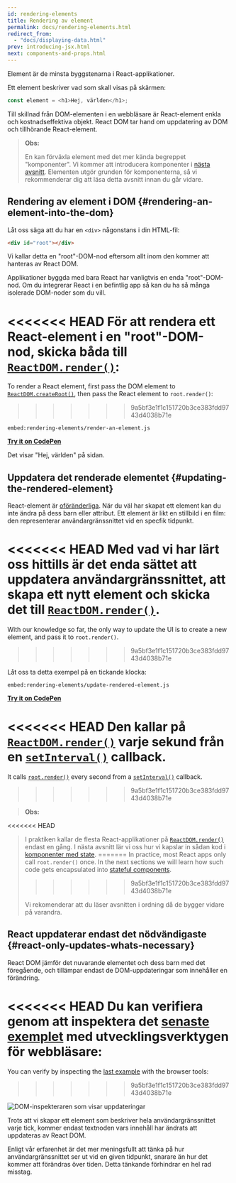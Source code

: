```yaml
---
id: rendering-elements
title: Rendering av element
permalink: docs/rendering-elements.html
redirect_from:
  - "docs/displaying-data.html"
prev: introducing-jsx.html
next: components-and-props.html
---
```


Element är de minsta byggstenarna i React-applikationer.

Ett element beskriver vad som skall visas på skärmen:

```js
const element = <h1>Hej, världen</h1>;
```

Till skillnad från DOM-elementen i en webbläsare är React-element enkla och kostnadseffektiva objekt. React DOM tar hand om uppdatering av DOM och tillhörande React-element.


>**Obs:**
>
>En kan förväxla element med det mer kända begreppet "komponenter". Vi kommer att introducera komponenter i [nästa avsnitt](/docs/components-and-props.html). Elementen utgör grunden för komponenterna, så vi rekommenderar dig att läsa detta avsnitt innan du går vidare.

## Rendering av element i DOM {#rendering-an-element-into-the-dom}

Låt oss säga att du har en `<div>` någonstans i din HTML-fil:

```html
<div id="root"></div>
```

Vi kallar detta en "root"-DOM-nod eftersom allt inom den kommer att hanteras av React DOM.

Applikationer byggda med bara React har vanligtvis en enda "root"-DOM-nod. Om du integrerar React i en befintlig app så kan du ha så många isolerade DOM-noder som du vill.

<<<<<<< HEAD
För att rendera ett React-element i en "root"-DOM-nod, skicka båda till [`ReactDOM.render()`](/docs/react-dom.html#render):
=======
To render a React element, first pass the DOM element to [`ReactDOM.createRoot()`](/docs/react-dom-client.html#createroot), then pass the React element to `root.render()`:
>>>>>>> 9a5bf3e1f1c151720b3ce383fdd9743d4038b71e

`embed:rendering-elements/render-an-element.js`

**[Try it on CodePen](https://codepen.io/gaearon/pen/ZpvBNJ?editors=1010)**

Det visar "Hej, världen" på sidan.

## Uppdatera det renderade elementet {#updating-the-rendered-element}

React-element är [oföränderliga](https://en.wikipedia.org/wiki/Immutable_object). När du väl har skapat ett element kan du inte ändra på dess barn eller attribut. Ett element är likt en stillbild i en film: den representerar användargränssnittet vid en specfik tidpunkt.

<<<<<<< HEAD
Med vad vi har lärt oss hittills är det enda sättet att uppdatera användargränssnittet, att skapa ett nytt element och skicka det till [`ReactDOM.render()`](/docs/react-dom.html#render).
=======
With our knowledge so far, the only way to update the UI is to create a new element, and pass it to `root.render()`.
>>>>>>> 9a5bf3e1f1c151720b3ce383fdd9743d4038b71e

Låt oss ta detta exempel på en tickande klocka:

`embed:rendering-elements/update-rendered-element.js`

**[Try it on CodePen](https://codepen.io/gaearon/pen/gwoJZk?editors=1010)**

<<<<<<< HEAD
Den kallar på [`ReactDOM.render()`](/docs/react-dom.html#render) varje sekund från en [`setInterval()`](https://developer.mozilla.org/en-US/docs/Web/API/WindowTimers/setInterval) callback.
=======
It calls [`root.render()`](/docs/react-dom.html#render) every second from a [`setInterval()`](https://developer.mozilla.org/en-US/docs/Web/API/WindowTimers/setInterval) callback.
>>>>>>> 9a5bf3e1f1c151720b3ce383fdd9743d4038b71e

>**Obs:**
>
<<<<<<< HEAD
>I praktiken kallar de flesta React-applikationer på [`ReactDOM.render()`](/docs/react-dom.html#render) endast en gång. I nästa avsnitt lär vi oss hur vi kapslar in sådan kod i [komponenter med state](/docs/state-and-lifecycle.html).
=======
>In practice, most React apps only call `root.render()` once. In the next sections we will learn how such code gets encapsulated into [stateful components](/docs/state-and-lifecycle.html).
>>>>>>> 9a5bf3e1f1c151720b3ce383fdd9743d4038b71e
>
>Vi rekomenderar att du läser avsnitten i ordning då de bygger vidare på varandra.

## React uppdaterar endast det nödvändigaste {#react-only-updates-whats-necessary}

React DOM jämför det nuvarande elementet och dess barn med det föregående, och tillämpar endast de DOM-uppdateringar som innehåller en förändring.

<<<<<<< HEAD
Du kan verifiera genom att inspektera det [senaste exemplet](codepen://rendering-elements/update-rendered-element) med utvecklingsverktygen för webbläsare:
=======
You can verify by inspecting the [last example](https://codepen.io/gaearon/pen/gwoJZk?editors=1010) with the browser tools:
>>>>>>> 9a5bf3e1f1c151720b3ce383fdd9743d4038b71e


![DOM-inspekteraren som visar uppdateringar](../images/docs/granular-dom-updates.gif)

Trots att vi skapar ett element som beskriver hela användargränssnittet varje tick, kommer endast textnoden vars innehåll har ändrats att uppdateras av React DOM.

Enligt vår erfarenhet är det mer meningsfullt att tänka på hur användargränssnittet ser ut vid en given tidpunkt, snarare än hur det kommer att förändras över tiden. Detta tänkande förhindrar en hel rad misstag.
